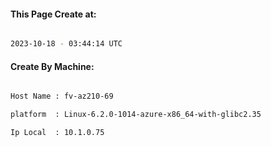 
   
#### This Page Create at:

```bash

2023-10-18 - 03:44:14 UTC

```

#### Create By Machine:

```bash

Host Name : fv-az210-69

platform  : Linux-6.2.0-1014-azure-x86_64-with-glibc2.35

Ip Local  : 10.1.0.75

```

